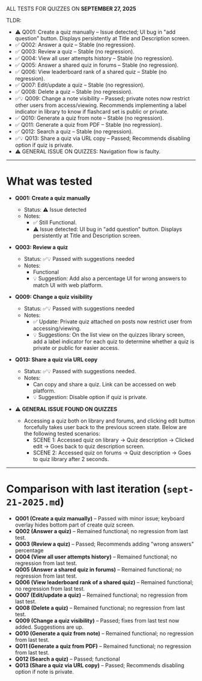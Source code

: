 ALL TESTS FOR QUIZZES ON **SEPTEMBER 27, 2025**

TLDR:

- ⚠️ Q001: Create a quiz manually – Issue detected; UI bug in "add question" button. Displays persistently at Title and Description screen.
- ✅ Q002: Answer a quiz – Stable (no regression).
- ✅ Q003: Review a quiz – Stable (no regression).
- ✅ Q004: View all user attempts history – Stable (no regression).
- ✅ Q005: Answer a shared quiz in forums – Stable (no regression).
- ✅ Q006: View leaderboard rank of a shared quiz – Stable (no regression).
- ✅ Q007: Edit/update a quiz – Stable (no regression).
- ✅ Q008: Delete a quiz – Stable (no regression).
- ✅💡 Q009: Change a note visibility – Passed; private notes now restrict other users from access/viewing. Recommends implementing a label indicator in library to know if flashcard set is public or private.
- ✅ Q010: Generate a quiz from note – Stable (no regression).
- ✅ Q011: Generate a quiz from PDF – Stable (no regression).
- ✅ Q012: Search a quiz – Stable (no regression).
- ✅💡 Q013: Share a quiz via URL copy – Passed; Recommends disabling option if quiz is private.
- ⚠️ GENERAL ISSUE ON QUIZZES: Navigation flow is faulty.

---

# What was tested

- **Q001: Create a quiz manually**

  - Status: ⚠️ Issue detected
  - Notes:
    - ✅ Still Functional.
    - ⚠️ Issue detected: UI bug in "add question" button. Displays persistently at Title and Description screen.

- **Q003: Review a quiz**

  - Status: ✅💡 Passed with suggestions needed
  - Notes:
    - Functional
    - 💡 Suggestion: Add also a percentage UI for wrong answers to match UI with web platform.

- **Q009: Change a quiz visibility**

  - Status: ✅💡 Passed with suggestions needed
  - Notes:
    - ✅ Update: Private quiz attached on posts now restrict user from accessing/viewing.
    - 💡 Suggestions: On the list view on the quizzes library screen, add a label indicator for each quiz to determine whether a quiz is private or public for easier access.

- **Q013: Share a quiz via URL copy**

  - Status: ✅💡 Passed with suggestions needed.
  - Notes:
    - Can copy and share a quiz. Link can be accessed on web platform.
    - 💡 Suggestion: Disable option if quiz is private.

- ⚠️ **GENERAL ISSUE FOUND ON QUIZZES**
  - Accessing a quiz both on library and forums, and clicking edit button forcefully takes user back to the previous screen state. Below are the following tested scenarios:
    - SCENE 1: Accessed quiz on library -> Quiz description -> Clicked edit -> Goes back to quiz description screen.
    - SCENE 2: Accessed quiz on forums -> Quiz description -> Goes to quiz library after 2 seconds.

---

# Comparison with last iteration (`sept-21-2025.md`)

- **Q001 (Create a quiz manually)** – Passed with minor issue; keyboard overlay hides bottom part of create quiz screen.
- **Q002 (Answer a quiz)** – Remained functional; no regression from last test.
- **Q003 (Review a quiz)** – Passed; Recommends adding "wrong answers" percentage
- **Q004 (View all user attempts history)** – Remained functional; no regression from last test.
- **Q005 (Answer a shared quiz in forums)** – Remained functional; no regression from last test.
- **Q006 (View leaderboard rank of a shared quiz)** – Remained functional; no regression from last test.
- **Q007 (Edit/update a quiz)** – Remained functional; no regression from last test.
- **Q008 (Delete a quiz)** – Remained functional; no regression from last test.
- **Q009 (Change a quiz visibility)** – Passed; fixes from last test now added. Suggestions are up.
- **Q010 (Generate a quiz from note)** – Remained functional; no regression from last test.
- **Q011 (Generate a quiz from PDF)** – Remained functional; no regression from last test.
- **Q012 (Search a quiz)** – Passed; functional
- **Q013 (Share a quiz via URL copy)** – Passed; Recommends disabling option if note is private.
